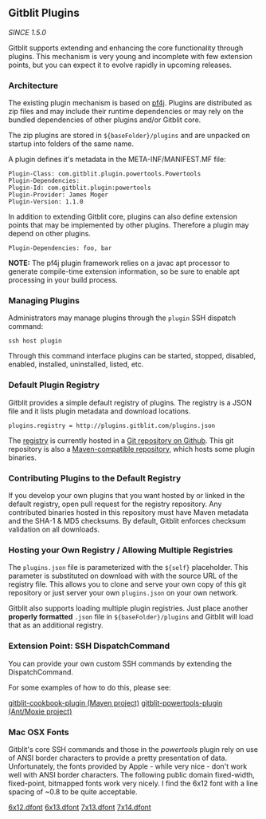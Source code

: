 
## Gitblit Plugins

*SINCE 1.5.0*

Gitblit supports extending and enhancing the core functionality through plugins.  This mechanism is very young and incomplete with few extension points, but you can expect it to evolve rapidly in upcoming releases.

### Architecture

The existing plugin mechanism is based on [pf4j](https://github.com/decebals/pf4j).  Plugins are distributed as zip files and may include their runtime dependencies or may rely on the bundled dependencies of other plugins and/or Gitblit core.

The zip plugins are stored in `${baseFolder}/plugins` and are unpacked on startup into folders of the same name.

A plugin defines it's metadata in the META-INF/MANIFEST.MF file:

    Plugin-Class: com.gitblit.plugin.powertools.Powertools
    Plugin-Dependencies: 
    Plugin-Id: com.gitblit.plugin:powertools
    Plugin-Provider: James Moger
    Plugin-Version: 1.1.0

In addition to extending Gitblit core, plugins can also define extension points that may be implemented by other plugins.  Therefore a plugin may depend on other plugins.

    Plugin-Dependencies: foo, bar

**NOTE:**
The pf4j plugin framework relies on a javac apt processor to generate compile-time extension information, so be sure to enable apt processing in your build process.

### Managing Plugins

Administrators may manage plugins through the `plugin` SSH dispatch command:

    ssh host plugin

Through this command interface plugins can be started, stopped, disabled, enabled, installed, uninstalled, listed, etc.

### Default Plugin Registry

Gitblit provides a simple default registry of plugins. The registry is a JSON file and it lists plugin metadata and download locations.

    plugins.registry = http://plugins.gitblit.com/plugins.json

The [registry](http://plugins.gitblit.com/plugins.json) is currently hosted in a [Git repository on Github](https://github.com/gitblit/gitblit-registry).  This git repository is also a [Maven-compatible repository](http://plugins.gitblit.com), which hosts some plugin binaries.

### Contributing Plugins to the Default Registry

If you develop your own plugins that you want hosted by or linked in the default registry, open pull request for the registry repository.  Any contributed binaries hosted in this repository must have Maven metadata and the SHA-1 & MD5 checksums.  By default, Gitblit enforces checksum validation on all downloads.

### Hosting your Own Registry / Allowing Multiple Registries

The `plugins.json` file is parameterized with the `${self}` placeholder.  This parameter is substituted on download with with the source URL of the registry file.  This allows you to clone and serve your own copy of this git repository or just server your own `plugins.json` on your own network.

Gitblit also supports loading multiple plugin registries.  Just place another **properly formatted** `.json` file in `${baseFolder}/plugins` and Gitblit will load that as an additional registry.

### Extension Point: SSH DispatchCommand

You can provide your own custom SSH commands by extending the DispatchCommand.

For some examples of how to do this, please see:

[gitblit-cookbook-plugin (Maven project)](https://dev.gitblit.com/summary/gitblit-cookbook-plugin.git)
[gitblit-powertools-plugin (Ant/Moxie project)](https://dev.gitblit.com/summary/gitblit-powertools-plugin.git)

### Mac OSX Fonts

Gitblit's core SSH commands and those in the *powertools* plugin rely on use of ANSI border characters to provide a pretty presentation of data.  Unfortunately, the fonts provided by Apple - while very nice - don't work well with ANSI border characters.  The following public domain fixed-width, fixed-point, bitmapped fonts work very nicely.  I find the 6x12 font with a line spacing of ~0.8 to be quite acceptable.

[6x12.dfont](6x12.dfont)
[6x13.dfont](6x13.dfont)
[7x13.dfont](7x13.dfont)
[7x14.dfont](7x14.dfont)

